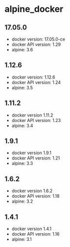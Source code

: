 # alpine_docker

## 17.05.0
  * docker version: 17.05.0-ce
  * docker API version: 1.29
  * alpine: 3.6

## 1.12.6
  * docker version: 1.12.6
  * docker API version: 1.24
  * alpine: 3.5

## 1.11.2
  * docker version 1.11.2
  * docker API version: 1.23
  * alpine: 3.4

## 1.9.1
  * docker version 1.9.1
  * docker API version: 1.21
  * alpine: 3.3

## 1.6.2
  * docker version 1.6.2
  * docker API version: 1.18
  * alpine: 3.2

## 1.4.1
  * docker version 1.4.1
  * docker API version: 1.16
  * alpine: 3.1

